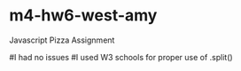 # m4-hw6-west-amy
Javascript Pizza Assignment

#I had no issues
#I used W3 schools for proper use of .split()
